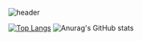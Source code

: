 ![header](https://capsule-render.vercel.app/api?type=Waving&color=random&height=300&animation=twinkling&fontAlignY=35&text=SPIRIT-PRO&descAlignY=47&descAlign=60&desc=DiscordInvites%20-%20KIKI.RP)

[![Top Langs](https://github-readme-stats.vercel.app/api/top-langs/?username=SPIRIT-PRO&layout=compact&theme=synthwave&hide_border)](https://github.com/SPIRIT-PRO/github-readme-stats)
![Anurag's GitHub stats](https://github-readme-stats.vercel.app/api?username=SPIRIT-PRO&show_icons=true&theme=synthwave&hide_border)

<!--
**SPIRIT-PRO/SPIRIT-PRO** is a ✨ _special_ ✨ repository because its `README.md` (this file) appears on your GitHub profile.

Here are some ideas to get you started:

- 🔭 I’m currently working on ...
- 🌱 I’m currently learning ...
- 👯 I’m looking to collaborate on ...
- 🤔 I’m looking for help with ...
- 💬 Ask me about ...
- 📫 How to reach me: ...
- 😄 Pronouns: ...
- ⚡ Fun fact: ...
-->
